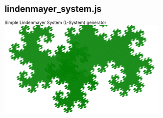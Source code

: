 # lindenmayer_system.js
Simple Lindenmayer System (L-System) generator
![dragon curve](dragon.png?raw=true)


